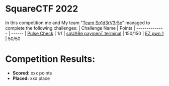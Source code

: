 # SquareCTF 2022
 In this competition me and My team "[Team Sp1d3rV3r5e](https://ctftime.org/team/196083)" managed to complete the following challenges:
 | Challenge Name          | Points
 | --------------          | ------
 | [Pulse Check]() | 1/1
 | [sqUARe paymenT terminal]() | 150/150
 | [EZ pwn 1]() | 50/50

# Competition Results:
* **Scored:** xxx points
* **Placed:** xxx place


